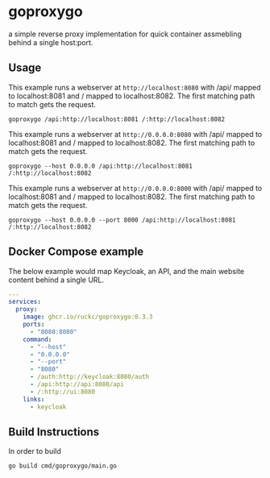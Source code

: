 # goproxygo

a simple reverse proxy implementation for quick container assmebling behind a single host:port.

## Usage

This example runs a webserver at `http://localhost:8080` with /api/ mapped to localhost:8081 and / mapped to localhost:8082.  The first matching path to match gets the request.
```
goproxygo /api:http://localhost:8081 /:http://localhost:8082
```

This example runs a webserver at `http://0.0.0.0:8080` with /api/ mapped to localhost:8081 and / mapped to localhost:8082.  The first matching path to match gets the request.
```
goproxygo --host 0.0.0.0 /api:http://localhost:8081 /:http://localhost:8082
```

This example runs a webserver at `http://0.0.0.0:8000` with /api/ mapped to localhost:8081 and / mapped to localhost:8082.  The first matching path to match gets the request.
```
goproxygo --host 0.0.0.0 --port 8000 /api:http://localhost:8081 /:http://localhost:8082
```

## Docker Compose example

The below example would map Keycloak, an API, and the main website content behind a single URL.

```yaml
---
services:
  proxy:
    image: ghcr.io/ruckc/goproxygo:0.3.3
    ports:
      - "8080:8080"
    command:
      - "--host"
      - "0.0.0.0"
      - "--port"
      - "8080"
      - /auth:http://keycloak:8080/auth
      - /api:http://api:8080/api
      - /:http://ui:8080
    links:
      - keycloak
```

## Build Instructions

In order to build
```bash
go build cmd/goproxygo/main.go 
```
